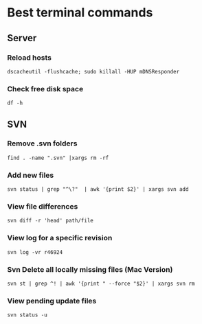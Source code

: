 # Best terminal commands


## Server

### Reload hosts
````
dscacheutil -flushcache; sudo killall -HUP mDNSResponder
````
### Check free disk space
````
df -h
````

## SVN

### Remove .svn folders
````
find . -name ".svn" |xargs rm -rf
````

### Add new files
````
svn status | grep "^\?"  | awk '{print $2}' | xargs svn add
````
### View file differences
````
svn diff -r 'head' path/file
````
### View log for a specific revision
````
svn log -vr r46924
````
### Svn Delete all locally missing files (Mac Version)
````
svn st | grep ^! | awk '{print " --force "$2}' | xargs svn rm
````
### View pending update files
````
svn status -u
````




